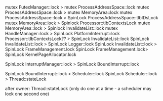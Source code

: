 
mutex FutexManager::lock > mutex ProcessAddressSpace::lock
mutex ProcessAddressSpace::lock > mutex MemoryArea::lock
mutex ProcessAddressSpace::lock > SpinLock ProcessAddressSpace::tlbIDsLock
mutex MemoryArea::lock > Spinlock Processor::tlbContextsLock
mutex MemoryArea::lock > Spinlock InvalidateList::lock
mutex HandleManager::lock > SpinLock PlatformInterrupt::lock
Processor::tlbContextsLock?? > SpinLock InvalidateList::lock
SpinLock InvalidateList::lock > SpinLock Logger::lock
SpinLock InvalidateList::lock > SpinLock FrameManagement.lock
SpinLock FrameManagement.lock> SpinLock KernelPageAllocator.lock

SpinLock InterruptManager::lock > SpinLock BoundInterrupt::lock

SpinLock BoundInterrupt::lock > Scheduler::lock
SpinLock Scheduler::lock > Thread::stateLock

after owner:
Thread::stateLock (only do one at a time - a scheduler may lock one second one)
